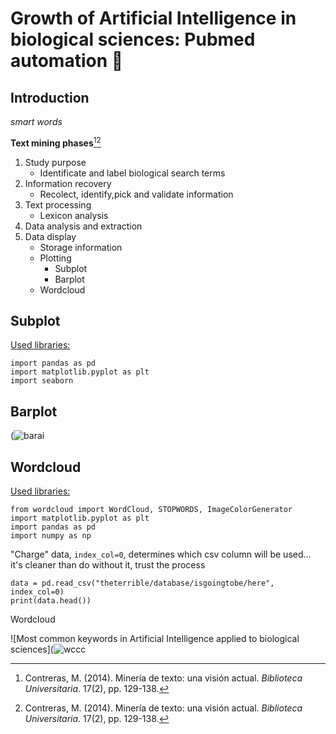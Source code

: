 # Growth of Artificial Intelligence in biological sciences: Pubmed automation 🔬
## **Introduction**
 *smart words*
 
**Text mining phases**[^1][^2]
1. Study purpose
   - Identificate and label biological search terms
2. Information recovery
   - Recolect, identify,pick and validate information
3. Text processing
   - Lexicon analysis
5. Data analysis and extraction
6. Data display
   - Storage information
   - Plotting
     - Subplot
     - Barplot
   - Wordcloud


## **Subplot**
<ins>Used libraries:</ins>

```
import pandas as pd
import matplotlib.pyplot as plt
import seaborn
```

## **Barplot**


(![barai](https://github.com/user-attachments/assets/e754cbb7-cd6c-42c9-b539-6d6e8211a504)

 
## **Wordcloud**

<ins>Used libraries:</ins>

```
from wordcloud import WordCloud, STOPWORDS, ImageColorGenerator
import matplotlib.pyplot as plt
import pandas as pd
import numpy as np
```

"Charge" data, `index_col=0`, determines which csv column will be used... it's cleaner than do without it, trust the process

```
data = pd.read_csv("theterrible/database/isgoingtobe/here", index_col=0)
print(data.head())
```
Wordcloud

![Most common keywords in Artificial Intelligence applied to biological sciences](![wccc](https://github.com/user-attachments/assets/dde6f712-3586-4ad8-9b20-338cdedbb3b8)


[^1]: Contreras, M. (2014). Minería de texto: una visión actual. *Biblioteca Universitaria*. 17(2), pp. 129-138.

[^2]: Contreras, M. (2014). Minería de texto: una visión actual. *Biblioteca Universitaria*. 17(2), pp. 129-138.
